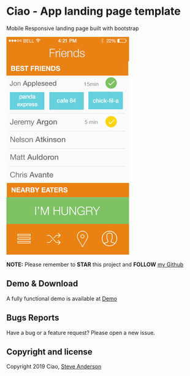 # Ciao - App landing page template

Mobile Responsive landing page built with bootstrap

<img src="https://github.com/stevezg/landing-page/blob/gh-pages/images/app-screen.png" alt="Free bootstrap app landing page template by themefisher">

**NOTE:** Please remember to **STAR** this project and **FOLLOW** [my Github](https://github.com/stevezg)

## Demo & Download

A fully functional demo is available at <a href="http://stevezg.github.io/landing-page">Demo</a>

## Bugs Reports

Have a bug or a feature request? Please open a new issue.

## Copyright and license

Copyright 2019 Ciao, <a target="_blank" href="www.steveanderson.club">Steve Anderson</a>
